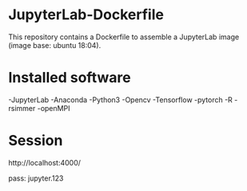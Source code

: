 # JupyterLab-Dockerfile
This repository contains a Dockerfile to assemble a JupyterLab image (image base: ubuntu 18:04). 


# Installed software
  -JupyterLab
  -Anaconda
  -Python3
  -Opencv
  -Tensorflow
  -pytorch
  -R
  -rsimmer
  -openMPI

# Session
http://localhost:4000/


pass: jupyter.123
